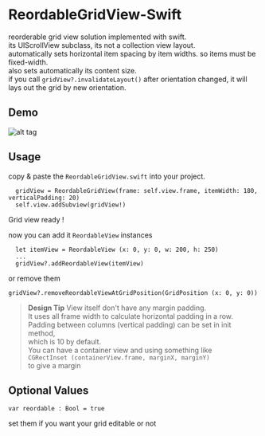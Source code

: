 ReordableGridView-Swift
=======================

reorderable grid view solution implemented with swift. <br>
its UIScrollView subclass, its not a collection view layout.<br>
automatically sets horizontal item spacing by item widths. so items must be fixed-width.<br>
also sets automatically its content size. <br>
if you call `gridView?.invalidateLayout()` after orientation changed, it will lays out the grid by new orientation.


Demo
----

![alt tag](https://raw.githubusercontent.com/cemolcay/ReordableGridView-Swift/master/demo.gif)

Usage
-----

copy & paste the `ReordableGridView.swift` into your project. <br>

      gridView = ReordableGridView(frame: self.view.frame, itemWidth: 180, verticalPadding: 20)
      self.view.addSubview(gridView!)

Grid view ready !

now you can add it `ReordableView` instances 
      
      let itemView = ReordableView (x: 0, y: 0, w: 200, h: 250)
      ...
      gridView?.addReordableView(itemView)
      

or  remove them

    gridView?.removeReordableViewAtGridPosition(GridPosition (x: 0, y: 0))
    

> **Design Tip**
> View itself don't have any margin padding.  
> It uses all frame width to calculate horizontal padding in a row. 
> Padding between columns (vertical padding) can be set in init method,  
> which is 10 by default.  
> You can have a container view and using something like   
> `CGRectInset (containerView.frame, marginX, marginY)`  
> to give a margin



Optional Values
---------------

    var reordable : Bool = true
  
set them if you want your grid editable or not

